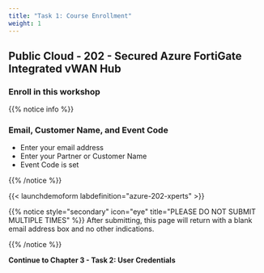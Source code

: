 ```yaml
---
title: "Task 1: Course Enrollment"
weight: 1
---
```


## Public Cloud - 202 - Secured Azure FortiGate Integrated vWAN Hub

### Enroll in this workshop

{{% notice info %}}

### Email, Customer Name, and Event Code

* Enter your email address
* Enter your Partner or Customer Name
* Event Code is set

{{% /notice %}}

{{< launchdemoform labdefinition="azure-202-xperts" >}}

{{% notice style="secondary" icon="eye" title="PLEASE DO NOT SUBMIT MULTIPLE TIMES"  %}} After submitting, this page will return with a blank email address box and no other indications.

{{% /notice %}}

**Continue to Chapter 3 - Task 2: User Credentials**
